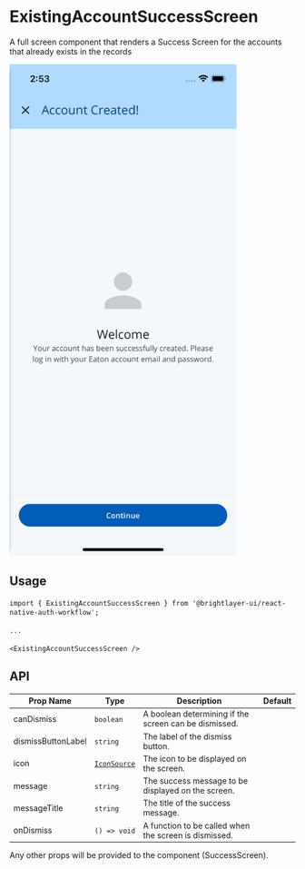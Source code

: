 # ExistingAccountSuccessScreen

A full screen component that renders a Success Screen for the accounts that already exists in the records

<img width="400" alt="Registration Success" src="../../media/screens/existing-account-success.png">

## Usage

```tsx
import { ExistingAccountSuccessScreen } from '@brightlayer-ui/react-native-auth-workflow';

...

<ExistingAccountSuccessScreen />
```

## API

| Prop Name          | Type                                                                                                                  | Description                                           | Default |
| ------------------ | --------------------------------------------------------------------------------------------------------------------- | ----------------------------------------------------- | ------- |
| canDismiss         | `boolean`                                                                                                             | A boolean determining if the screen can be dismissed. |         |
| dismissButtonLabel | `string`                                                                                                              | The label of the dismiss button.                      |         |
| icon               | [`IconSource`](https://github.com/etn-ccis/blui-react-native-component-library/blob/master/docs/Icons.md#icon-object) | The icon to be displayed on the screen.               |         |
| message            | `string`                                                                                                              | The success message to be displayed on the screen.    |         |
| messageTitle       | `string`                                                                                                              | The title of the success message.                     |         |
| onDismiss          | `() => void`                                                                                                          | A function to be called when the screen is dismissed. |         |

Any other props will be provided to the <SuccessScreen> component (SuccessScreen).
